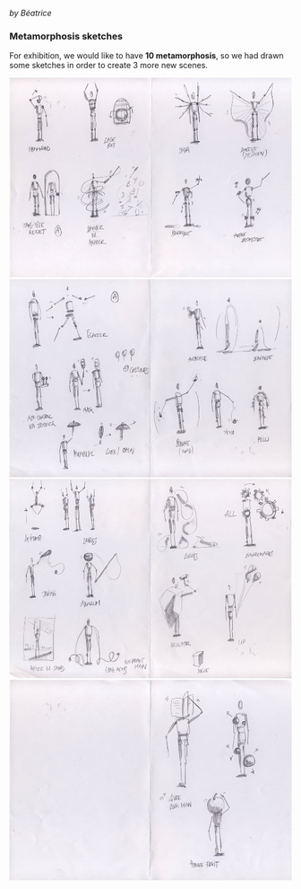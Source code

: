 _by Béatrice_


### Metamorphosis sketches

For exhibition, we would like to have **10 metamorphosis**, so we had drawn some sketches in order to create 3 more new scenes.

![image](../project_images/metamorphosis_sketches/sketchesMetamorphosis_01.png)
![image](../project_images/metamorphosis_sketches/sketchesMetamorphosis_02.png)
![image](../project_images/metamorphosis_sketches/sketchesMetamorphosis_03.png)
![image](../project_images/metamorphosis_sketches/sketchesMetamorphosis_04.png)
